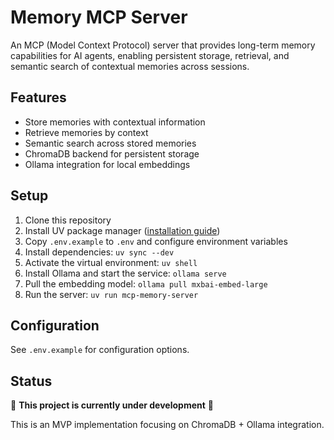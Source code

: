 # Memory MCP Server

An MCP (Model Context Protocol) server that provides long-term memory capabilities for AI agents, enabling persistent storage, retrieval, and semantic search of contextual memories across sessions.

## Features

- Store memories with contextual information
- Retrieve memories by context
- Semantic search across stored memories
- ChromaDB backend for persistent storage
- Ollama integration for local embeddings

## Setup

1. Clone this repository
2. Install UV package manager ([installation guide](https://uv.sh/install))
3. Copy `.env.example` to `.env` and configure environment variables
4. Install dependencies: `uv sync --dev`
5. Activate the virtual environment: `uv shell`
6. Install Ollama and start the service: `ollama serve`
7. Pull the embedding model: `ollama pull mxbai-embed-large`
8. Run the server: `uv run mcp-memory-server`

## Configuration

See `.env.example` for configuration options.

## Status

🚧 **This project is currently under development** 🚧

This is an MVP implementation focusing on ChromaDB + Ollama integration.
